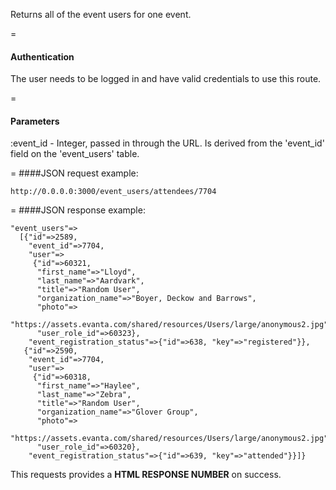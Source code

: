 Returns all of the event users for one event.

=
#### Authentication

The user needs to be logged in and have valid credentials to use this route.

=
#### Parameters

:event_id - Integer, passed in through the URL. Is derived from the 'event_id' field on the 'event_users' table.

=
####JSON request example:
```
http://0.0.0.0:3000/event_users/attendees/7704
```

=
####JSON response example:

```
"event_users"=>
  [{"id"=>2589,
    "event_id"=>7704,
    "user"=>
     {"id"=>60321,
      "first_name"=>"Lloyd",
      "last_name"=>"Aardvark",
      "title"=>"Random User",
      "organization_name"=>"Boyer, Deckow and Barrows",
      "photo"=>
       "https://assets.evanta.com/shared/resources/Users/large/anonymous2.jpg",
      "user_role_id"=>60323},
    "event_registration_status"=>{"id"=>638, "key"=>"registered"}},
   {"id"=>2590,
    "event_id"=>7704,
    "user"=>
     {"id"=>60318,
      "first_name"=>"Haylee",
      "last_name"=>"Zebra",
      "title"=>"Random User",
      "organization_name"=>"Glover Group",
      "photo"=>
       "https://assets.evanta.com/shared/resources/Users/large/anonymous2.jpg",
      "user_role_id"=>60320},
    "event_registration_status"=>{"id"=>639, "key"=>"attended"}}]}
```

This requests provides a <strong>HTML RESPONSE NUMBER</strong> on success.